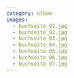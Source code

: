 ```yaml
---
category: album
images: 
  - buchseite_01.jpg
  - buchseite_02.jpg
  - buchseite_03.jpg
  - buchseite_04.jpg
  - buchseite_05.jpg
  - buchseite_06.jpg
  - buchseite_07.jpg
---
```


